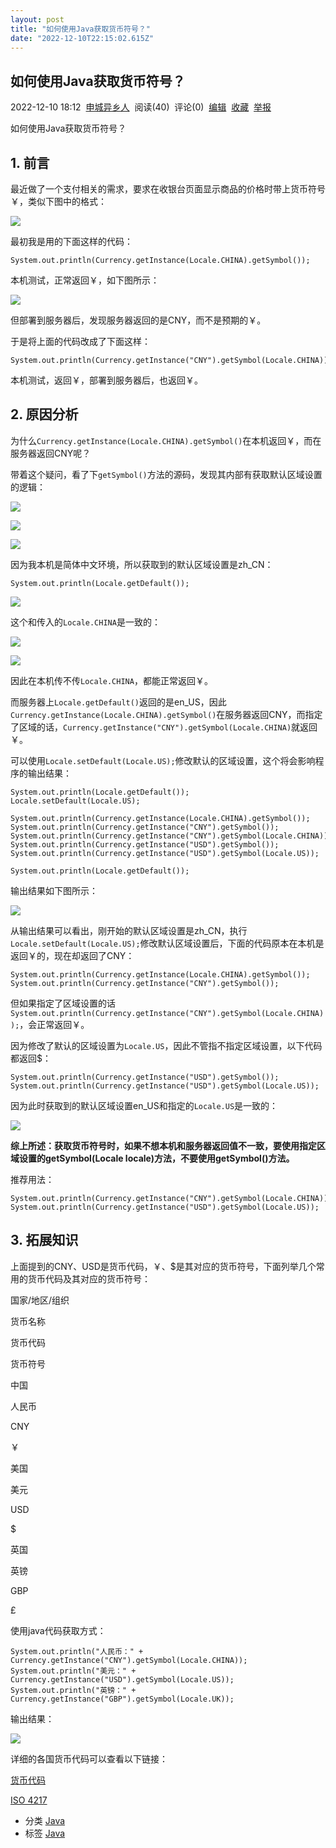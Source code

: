 ```yaml
---
layout: post
title: "如何使用Java获取货币符号？"
date: "2022-12-10T22:15:02.615Z"
---
```

如何使用Java获取货币符号？
---------------

2022-12-10 18:12  [申城异乡人](https://www.cnblogs.com/zwwhnly/)  阅读(40)  评论(0)  [编辑](https://i.cnblogs.com/EditPosts.aspx?postid=16972032)  [收藏](javascript:void(0))  [举报](javascript:void(0))

如何使用Java获取货币符号？

1\. 前言
------

最近做了一个支付相关的需求，要求在收银台页面显示商品的价格时带上货币符号￥，类似下图中的格式：

![](https://images.zwwhnly.com/picture/2022/11/snipaste_20221210_144448.png)

最初我是用的下面这样的代码：

    System.out.println(Currency.getInstance(Locale.CHINA).getSymbol());
    

本机测试，正常返回￥，如下图所示：

![](https://images.zwwhnly.com/picture/2022/11/snipaste_20221210_145817.png)

但部署到服务器后，发现服务器返回的是CNY，而不是预期的￥。

于是将上面的代码改成了下面这样：

    System.out.println(Currency.getInstance("CNY").getSymbol(Locale.CHINA));
    

本机测试，返回￥，部署到服务器后，也返回￥。

2\. 原因分析
--------

为什么`Currency.getInstance(Locale.CHINA).getSymbol()`在本机返回￥，而在服务器返回CNY呢？

带着这个疑问，看了下`getSymbol()`方法的源码，发现其内部有获取默认区域设置的逻辑：

![](https://images.zwwhnly.com/picture/2022/11/snipaste_20221210_154808.png)

![](https://images.zwwhnly.com/picture/2022/11/snipaste_20221210_154903.png)

![](https://images.zwwhnly.com/picture/2022/11/snipaste_20221210_155125.png)

因为我本机是简体中文环境，所以获取到的默认区域设置是zh\_CN：

    System.out.println(Locale.getDefault());
    

![](https://images.zwwhnly.com/picture/2022/11/snipaste_20221210_155534.png)

这个和传入的`Locale.CHINA`是一致的：

![](https://images.zwwhnly.com/picture/2022/11/snipaste_20221210_155838.png)

![](https://images.zwwhnly.com/picture/2022/11/snipaste_20221210_155852.png)

因此在本机传不传`Locale.CHINA`，都能正常返回￥。

而服务器上`Locale.getDefault()`返回的是en\_US，因此`Currency.getInstance(Locale.CHINA).getSymbol()`在服务器返回CNY，而指定了区域的话，`Currency.getInstance("CNY").getSymbol(Locale.CHINA)`就返回￥。

可以使用`Locale.setDefault(Locale.US);`修改默认的区域设置，这个将会影响程序的输出结果：

    System.out.println(Locale.getDefault());
    Locale.setDefault(Locale.US);
    
    System.out.println(Currency.getInstance(Locale.CHINA).getSymbol());
    System.out.println(Currency.getInstance("CNY").getSymbol());
    System.out.println(Currency.getInstance("CNY").getSymbol(Locale.CHINA));
    System.out.println(Currency.getInstance("USD").getSymbol());
    System.out.println(Currency.getInstance("USD").getSymbol(Locale.US));
    
    System.out.println(Locale.getDefault());
    

输出结果如下图所示：

![](https://images.zwwhnly.com/picture/2022/11/snipaste_20221210_161306.png)

从输出结果可以看出，刚开始的默认区域设置是zh\_CN，执行`Locale.setDefault(Locale.US);`修改默认区域设置后，下面的代码原本在本机是返回￥的，现在却返回了CNY：

    System.out.println(Currency.getInstance(Locale.CHINA).getSymbol());
    System.out.println(Currency.getInstance("CNY").getSymbol());
    

但如果指定了区域设置的话`System.out.println(Currency.getInstance("CNY").getSymbol(Locale.CHINA));`，会正常返回￥。

因为修改了默认的区域设置为`Locale.US`，因此不管指不指定区域设置，以下代码都返回$：

    System.out.println(Currency.getInstance("USD").getSymbol());
    System.out.println(Currency.getInstance("USD").getSymbol(Locale.US));
    

因为此时获取到的默认区域设置en\_US和指定的`Locale.US`是一致的：

![](https://images.zwwhnly.com/picture/2022/11/snipaste_20221210_162228.png)

**综上所述：获取货币符号时，如果不想本机和服务器返回值不一致，要使用指定区域设置的getSymbol(Locale locale)方法，不要使用getSymbol()方法。**

推荐用法：

    System.out.println(Currency.getInstance("CNY").getSymbol(Locale.CHINA));
    System.out.println(Currency.getInstance("USD").getSymbol(Locale.US));
    

3\. 拓展知识
--------

上面提到的CNY、USD是货币代码，￥、$是其对应的货币符号，下面列举几个常用的货币代码及其对应的货币符号：

国家/地区/组织

货币名称

货币代码

货币符号

中国

人民币

CNY

￥

美国

美元

USD

$

英国

英镑

GBP

£

使用java代码获取方式：

    System.out.println("人民币：" + Currency.getInstance("CNY").getSymbol(Locale.CHINA));
    System.out.println("美元：" + Currency.getInstance("USD").getSymbol(Locale.US));
    System.out.println("英镑：" + Currency.getInstance("GBP").getSymbol(Locale.UK));
    

输出结果：

![](https://images.zwwhnly.com/picture/2022/11/snipaste_20221210_170024.png)

详细的各国货币代码可以查看以下链接：

[货币代码](https://baike.baidu.com/item/%E8%B4%A7%E5%B8%81%E4%BB%A3%E7%A0%81/7467182)

[ISO 4217](https://baike.baidu.com/item/ISO%204217/11018231)

*   分类 [Java](https://www.cnblogs.com/zwwhnly/category/1345544.html)
*   标签 [Java](https://www.cnblogs.com/zwwhnly/tag/Java/)